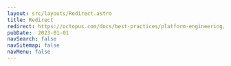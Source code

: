 ```yaml
---
layout: src/layouts/Redirect.astro
title: Redirect
redirect: https://octopus.com/docs/best-practices/platform-engineering/validating-cac-prs
pubDate:  2023-01-01
navSearch: false
navSitemap: false
navMenu: false
---
```

